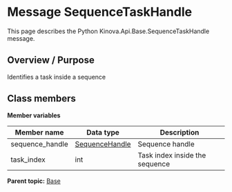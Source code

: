 # Message SequenceTaskHandle

This page describes the Python Kinova.Api.Base.SequenceTaskHandle message.

## Overview / Purpose

Identifies a task inside a sequence

## Class members

 **Member variables** 

|Member name|Data type|Description|
|-----------|---------|-----------|
|sequence\_handle| [SequenceHandle](msg_Base_SequenceHandle.md#)|Sequence handle|
|task\_index|int|Task index inside the sequence|

**Parent topic:** [Base](../references/summary_Base.md)


